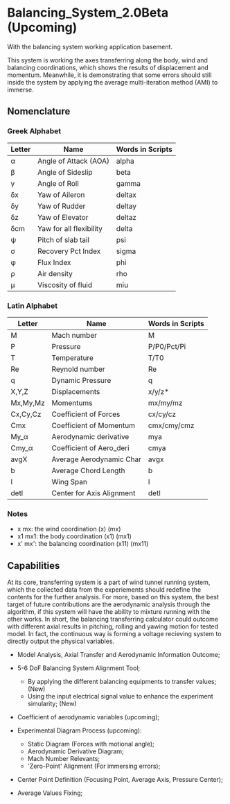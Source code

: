 # Balancing_System_2.0Beta (Upcoming)
With the balancing system working application basement.

This system is working the axes transferring along the body, wind and balancing coordinations, which shows the results of displacement and momentum. Meanwhile, it is demonstrating that some errors should still inside the system by applying the average multi-iteration method (AMI) to immerse.

## Nomenclature

### Greek Alphabet
|  Letter  |           Name            |     Words in Scripts    |
|----------|---------------------------|-------------------------|
|    α     |   Angle of Attack (AOA)   |          alpha          |
|    β     |   Angle of Sideslip       |          beta           |
|    γ     |   Angle of Roll           |          gamma          |
|    δx    |   Yaw of Aileron          |          deltax         |
|    δy    |   Yaw of Rudder           |          deltay         |
|    δz    |   Yaw of Elevator         |          deltaz         |
|    δcm   |   Yaw for all flexibility |          delta          |
|    ψ     |   Pitch of slab tail      |          psi            |
|    σ     |   Recovery Pct Index      |          sigma          |
|    φ     |   Flux Index              |          phi            |
|    ρ     |   Air density             |          rho            |
|    μ     |   Viscosity of fluid      |          miu            |

### Latin Alphabet
|  Letter  |           Name            |     Words in Scripts    |
|----------|---------------------------|-------------------------|
|    M     |        Mach number        |            M            |
|    P     |          Pressure         |       P/P0/Pct/Pi       |
|    T     |        Temperature        |           T/T0          |
|    Re    |       Reynold number      |            Re           |
|    q     |      Dynamic Pressure     |            q            |
|  X,Y,Z   |       Displacements       |          x/y/z*         |
| Mx,My,Mz |         Momentums         |         mx/my/mz        |
| Cx,Cy,Cz |    Coefficient of Forces  |         cx/cy/cz        |
|   Cmx    |  Coefficient of Momentum  |       cmx/cmy/cmz       |
|   My_α   |  Aerodynamic derivative   |           mya           |
|  Cmy_α   | Coefficient of Aero_deri  |           cmya          |
|   avgX   |  Average Aerodynamic Char |           avgx          |
|    b     |    Average Chord Length   |            b            |
|    l     |          Wing Span        |            l            |
|   detl   | Center for Axis Alignment |           detl          |

### Notes
* x  mx: the wind coordination       (x)    (mx)
* x1 mx1: the body coordination      (x1)   (mx1)
* x' mx': the balancing coordination (x11)  (mx11)


## Capabilities
At its core, transferring system is a part of wind tunnel running system, which the collected data from the experiements should redefine the contents for the further analysis. For more, based on this system, the best target of future contributions are the aerodynamic analysis through the algorithm, if this system will have the ability to mixture running with the other works.
In short, the balancing transferring calculator could outcome with different axial results in pitching, rolling and yawing motion for tested model. In fact, the continuous way is forming a voltage recieving system to directly output the physical variables.
* Model Analysis, Axial Transfer and Aerodynamic Information Outcome;
* 5-6 DoF Balancing System Alignment Tool;
  + By applying the different balancing equipments to transfer values; (New)
  + Using the input electrical signal value to enhance the experiment simularity; (New)
* Coefficient of aerodynamic variables (upcoming);
* Experimental Diagram Process (upcoming):
  + Static Diagram (Forces with motional angle);
  + Aerodynamic Derivative Diagram;
  + Mach Number Relevants;
  + 'Zero-Point' Alignment (For immersing errors);

* Center Point Definition (Focusing Point, Average Axis, Pressure Center);
* Average Values Fixing;










